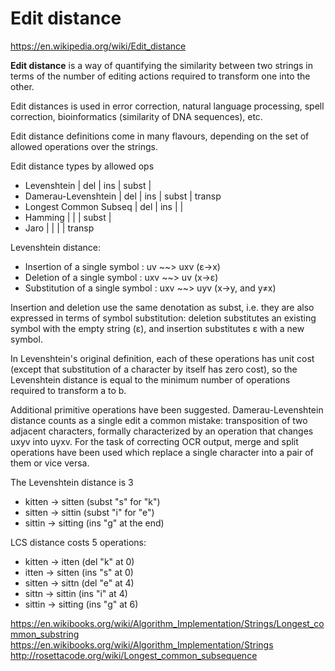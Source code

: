 # Edit distance

https://en.wikipedia.org/wiki/Edit_distance

**Edit distance** is a way of quantifying the similarity between two strings in terms of the number of editing actions required to transform one into the other.

Edit distances is used in error correction, natural language processing, spell correction, bioinformatics (similarity of DNA sequences), etc.

Edit distance definitions come in many flavours, depending on the set of allowed operations over the strings.

Edit distance types by allowed ops
- Levenshtein           | del | ins | subst |
- Damerau-Levenshtein   | del | ins | subst | transp
- Longest Common Subseq | del | ins |       |
- Hamming               |     |     | subst |
- Jaro                  |     |     |       | transp

Levenshtein distance:
- Insertion of a single symbol    : uv  ~~> uxv (ε→x)
- Deletion of a single symbol     : uxv ~~> uv  (x→ε)
- Substitution of a single symbol : uxv ~~> uyv (x→y, and y≠x)

Insertion and deletion use the same denotation as subst, i.e. they are also expressed in terms of symbol substitution: deletion substitutes an existing symbol with the empty string (ε), and insertion substitutes ε with a new symbol.

In Levenshtein's original definition, each of these operations has unit cost (except that substitution of a character by itself has zero cost), so the Levenshtein distance is equal to the minimum number of operations required to transform a to b.

Additional primitive operations have been suggested. Damerau-Levenshtein distance counts as a single edit a common mistake: transposition of two adjacent characters, formally characterized by an operation that changes uxyv into uyxv. For the task of correcting OCR output, merge and split operations have been used which replace a single character into a pair of them or vice versa.

The Levenshtein distance is 3
* kitten → sitten  (subst "s" for "k")
* sitten → sittin  (subst "i" for "e")
* sittin → sitting (ins   "g" at the end)

LCS distance costs 5 operations:
* kitten → itten   (del "k" at 0)
* itten  → sitten  (ins "s" at 0)
* sitten → sittn   (del "e" at 4)
* sittn  → sittin  (ins "i" at 4)
* sittin → sitting (ins "g" at 6)




https://en.wikibooks.org/wiki/Algorithm_Implementation/Strings/Longest_common_substring
https://en.wikibooks.org/wiki/Algorithm_Implementation/Strings
http://rosettacode.org/wiki/Longest_common_subsequence
